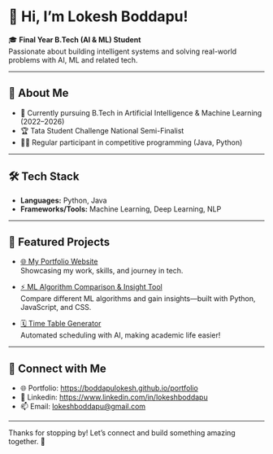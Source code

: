 # 👋 Hi, I’m Lokesh Boddapu!

🎓 **Final Year B.Tech (AI & ML) Student**  
Passionate about building intelligent systems and solving real-world problems with AI, ML and related tech.

---

## 🚀 About Me

- 🔭 Currently pursuing B.Tech in Artificial Intelligence & Machine Learning (2022–2026)
- 🏆 Tata Student Challenge National Semi-Finalist
- 👨‍💻 Regular participant in competitive programming (Java, Python)

---

## 🛠️ Tech Stack

- **Languages:** Python, Java
- **Frameworks/Tools:** Machine Learning, Deep Learning, NLP

---

## 🌟 Featured Projects

- [🌐 My Portfolio Website](https://boddapulokesh.github.io/portfolio)  
  Showcasing my work, skills, and journey in tech.

- [⚡ ML Algorithm Comparison & Insight Tool](https://github.com/BoddapuLokesh/ML-Algorithm-Comparison-and-Insight-Tool)  
  Compare different ML algorithms and gain insights—built with Python, JavaScript, and CSS.

- [🗓️ Time Table Generator](https://github.com/BoddapuLokesh/Time-Table-Generator)  
  Automated scheduling with AI, making academic life easier!

---

## 🤝 Connect with Me

- 🌐 Portfolio: https://boddapulokesh.github.io/portfolio
- 💼 Linkedin: https://www.linkedin.com/in/lokeshboddapu
- 📫 Email: [lokeshboddapu@gmail.com](mailto:lokeshboddapu@gmail.com)

---

Thanks for stopping by! Let’s connect and build something amazing together. 🚀
